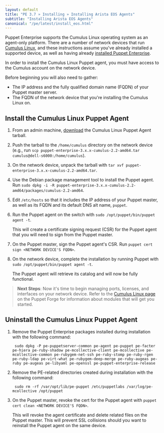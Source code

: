 ```yaml
---
layout: default
title: "PE 3.7 » Installing » Installing Arista EOS Agents"
subtitle: "Installing Arista EOS Agents"
canonical: "/pe/latest/install_eos.html"
---
```


Puppet Enterprise supports the Cumulus Linux operating system as an agent-only platform. There are a number of network devices that run [Cumulus Linux](http://cumulusnetworks.com/support/linux-hardware-compatibility-list/), and these instructions assume you've already installed a supported device, as well as having already [installed Puppet Enterprise](./install_basic.html).

In order to install the Cumulus Linux Puppet agent, you must have access to the Cumulus account on the network device.

Before beginning you will also need to gather:

- The IP address and the fully qualified domain name (FQDN) of your Puppet master server.
- The FQDN of the network device that you're installing the Cumulus Linux on. 

## Install the Cumulus Linux Puppet Agent

1. From an admin machine, [download][downloadpe] the Cumulus Linux Puppet Agent tarball. 
2. Push the tarball to the `/home/cumulus` directory on the network device (e.g., run `scp puppet-enterprise-3.x.x-cumulus-2.2-amd64.tar cumulus@dell-s6000:/home/cumulus`).  
3. On the network device, unpack the tarball with `tar xvf puppet-enterprise-3.x.x-cumulus-2.2-amd64.tar`.
4. Use the Debian package management tool to install the Puppet agent. Run `sudo dpkg -i -R puppet-enterprise-3.x.x-cumulus-2.2-amd64/packages/cumulus-2.2-amd64`.
5. Edit `/etc/hosts` so that it includes the IP address of your Puppet master, as well as its FQDN and its default DNS alt name, `puppet`.
6. Run the Puppet agent on the switch with `sudo /opt/puppet/bin/puppet agent -t`. 

   This will create a certificate signing request (CSR) for the Puppet agent that you will need to sign from the Puppet master. 

7. On the Puppet master, sign the Puppet agent's CSR. Run `puppet cert sign <NETWORK DEVICE'S FQDN>`. 
8. On the network device, complete the installation by running Puppet with `sudo /opt/puppet/bin/puppet agent -t`.

   The Puppet agent will retrieve its catalog and will now be fully functional.
   
> **Next Steps**: Now it's time to begin managing ports, licenses, and interfaces on your network device. Refer to the [Cumulus Linux page](https://forge.puppetlabs.com/cumuluslinux/) on the Puppet Forge for information about modules that will get you started. 
   
## Uninstall the Cumulus Linux Puppet Agent

1. Remove the Puppet Enterprise packages installed during installation with the following command:

        sudo dpkg -P pe-puppetserver-common pe-agent pe-puppet pe-facter pe-hiera pe-ruby-shadow pe-mcollective-client pe-mcollective pe-mcollective-common pe-rubygem-net-ssh pe-ruby-stomp pe-ruby-rgen pe-ruby-ldap pe-virt-what pe-rubygem-deep-merge pe-ruby-augeas pe-ruby pe-augeas pe-libyaml pe-openssl pe-puppet-enterprise-release 

2. Remove the PE-related directories created during installation with the following command:

        sudo rm -rf /var/opt/lib/pe-puppet /etc/puppetlabs /var/log/pe-mcollective /opt/puppet
      
3. On the Puppet master, revoke the cert for the Puppet agent with `puppet cert clean <NETWORK DEVICE'S FQDN>`. 

   This will revoke the agent certificate and delete related files on the Puppet master. This will prevent SSL collisions should you want to reinstall the Puppet agent on the same device. 



    






























[downloadpe]: https://puppetlabs.com/download-puppet-enterprise-all
